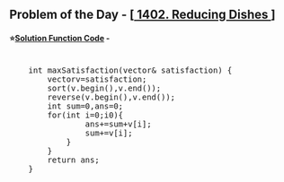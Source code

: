 ## Problem of the Day - [<a href="https://leetcode.com/problems/reducing-dishes/description/"> 1402. Reducing Dishes </a>]


#### ⭐<ins>Solution Function Code</ins> -
<pre>

    int maxSatisfaction(vector<int>& satisfaction) {
        vector<int>v=satisfaction;
        sort(v.begin(),v.end());
        reverse(v.begin(),v.end());
        int sum=0,ans=0;
        for(int i=0;i<v.size();i++){
            if(sum+v[i]>0){
                ans+=sum+v[i];
                sum+=v[i];
            }
        }
        return ans;
    }
</pre>
